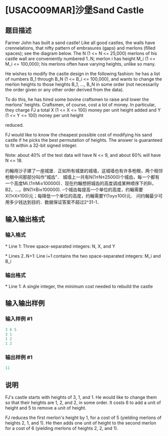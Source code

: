 # [USACO09MAR]沙堡Sand Castle

## 题目描述

Farmer John has built a sand castle! Like all good castles, the walls have crennelations, that nifty pattern of embrasures (gaps) and merlons (filled spaces); see the diagram below. The N (1 <= N <= 25,000) merlons of his castle wall are conveniently numbered 1..N; merlon i has height M\_i (1 <= M\_i <= 100,000); his merlons often have varying heights, unlike so many.

He wishes to modify the castle design in the following fashion: he has a list of numbers B\_1 through B\_N (1 <= B\_i <= 100,000), and wants to change the merlon heights to those heights B\_1, ..., B\_N in some order (not necessarily the order given or any other order derived from the data).

To do this, he has hired some bovine craftsmen to raise and lower the merlons' heights. Craftsmen, of course, cost a lot of money. In particular, they charge FJ a total X (1 <= X <= 100) money per unit height added and Y (1 <= Y <= 100) money per unit height

reduced.

FJ would like to know the cheapest possible cost of modifying his sand castle if he picks the best permutation of heights. The answer is guaranteed to fit within a 32-bit signed integer.

Note: about 40% of the test data will have N <= 9, and about 60% will have N <= 18.

约翰用沙子建了一座城堡．正如所有城堡的城墙，这城墙也有许多枪眼，两个相邻枪眼中间那部分叫作“城齿”． 城墙上一共有N(1≤N≤25000)个城齿，每一个都有一个高度Mi.(1≤Mi≤100000)．现在约翰想把城齿的高度调成某种顺序下的Bi，B2，…，BN(1≤Bi≤100000). -个城齿每提高一个单位的高度，约翰需要X(1≤X≤100)元；每降低一个单位的高度，约翰需要Y(1≤y≤100)元． 问约翰最少可用多少钱达到目的．数据保证答案不超过2^31-1．

## 输入输出格式

### 输入格式

\* Line 1: Three space-separated integers: N, X, and Y

\* Lines 2..N+1: Line i+1 contains the two space-separated integers: M\_i and B\_i

### 输出格式

\* Line 1: A single integer, the minimum cost needed to rebuild the castle

## 输入输出样例

### 输入样例 #1

```cpp
3 6 5 
3 1 
1 2 
1 2 

```
### 输出样例 #1

```cpp
11 

```
## 说明

FJ's castle starts with heights of 3, 1, and 1. He would like to change them so that their heights are 1, 2, and 2, in some order. It costs 6 to add a unit of height and 5 to remove a unit of height.

FJ reduces the first merlon's height by 1, for a cost of 5 (yielding merlons of heights 2, 1, and 1). He then adds one unit of height to the second merlon for a cost of 6 (yielding merlons of heights 2, 2, and 1).

